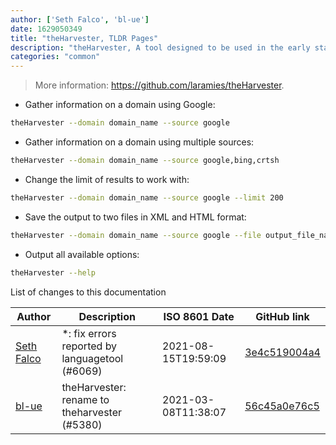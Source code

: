 ```yaml
---
author: ['Seth Falco', 'bl-ue']
date: 1629050349
title: "theHarvester, TLDR Pages"
description: "theHarvester, A tool designed to be used in the early stages of a penetration test."
categories: "common"
---
```

> More information: <https://github.com/laramies/theHarvester>.

- Gather information on a domain using Google:

```bash
theHarvester --domain domain_name --source google
```

- Gather information on a domain using multiple sources:

```bash
theHarvester --domain domain_name --source google,bing,crtsh
```

- Change the limit of results to work with:

```bash
theHarvester --domain domain_name --source google --limit 200
```

- Save the output to two files in XML and HTML format:

```bash
theHarvester --domain domain_name --source google --file output_file_name
```

- Output all available options:

```bash
theHarvester --help
```
List of changes to this documentation


Author | Description | ISO 8601 Date | GitHub link
------|-----|-----|-----
[Seth Falco](mailto:seth@falco.fun) | *: fix errors reported by languagetool (#6069) | 2021-08-15T19:59:09 | [3e4c519004a4](https://github.com/tldr-pages/tldr/commit/3e4c519004a471c861cdc609fd7239ee3355671c)
[bl-ue](mailto:54780737+bl-ue@users.noreply.github.com) | theHarvester: rename to theharvester (#5380) | 2021-03-08T11:38:07 | [56c45a0e76c5](https://github.com/tldr-pages/tldr/commit/56c45a0e76c5588ba1f8b3ee0a5432360732daf9)

